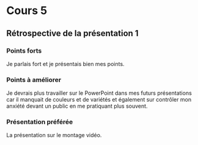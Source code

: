 # Cours 5
## Rétrospective de la présentation 1

### Points forts
Je parlais fort et je présentais bien mes points. 

### Points à améliorer
  Je devrais plus travailler sur le PowerPoint dans mes futurs présentations car il manquait de couleurs et de variétés et également sur contrôler mon anxiété devant un public en me pratiquant plus souvent.

### Présentation préférée
La présentation sur le montage vidéo.
